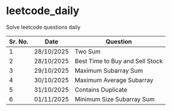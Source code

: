 # leetcode_daily
Solve leetcode questions daily

| Sr. No. | Date       | Question                        |
| ------- | ---------- | ------------------------------- |
| 1       | 28/10/2025 | Two Sum                         |
| 2       | 28/10/2025 | Best Time to Buy and Sell Stock |
| 3       | 29/10/2025 | Maximum Subarray Sum            |
| 4       | 30/10/2025 | Maximum Average Subarray        |
| 5       | 31/10/2025 | Contains Duplicate              |
| 6       | 01/11/2025 | Minimum Size Subarray Sum       |